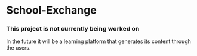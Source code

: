 # School-Exchange
### This project is not currently being worked on

In the future it will be a learning platform that generates its content through the users.
